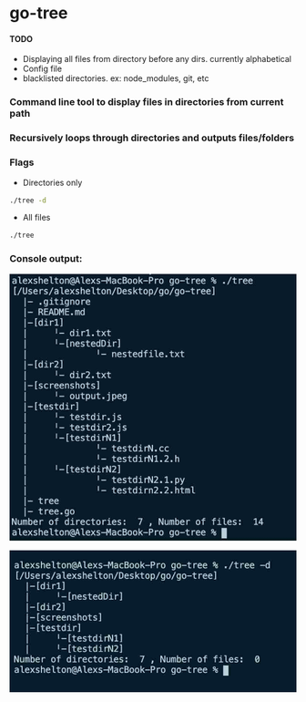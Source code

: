 # go-tree

#### TODO
* Displaying all files from directory before any dirs. currently alphabetical 
* Config file
* blacklisted directories. ex: node_modules, git, etc

### Command line tool to display files in directories from current path
### Recursively loops through directories and outputs files/folders


### Flags
* Directories only
```sh
./tree -d 
``` 
* All files
```sh
./tree
``` 

### Console output:
![alt text](https://raw.githubusercontent.com/alexshelto/go-tree/master/screenshots/noflags.jpg)

![alt text](https://raw.githubusercontent.com/alexshelto/go-tree/master/screenshots/d-flag.jpg)

